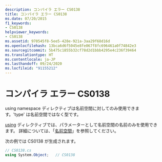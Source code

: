 ```yaml
---
description: コンパイラ エラー CS0138
title: コンパイラ エラー CS0138
ms.date: 07/20/2015
f1_keywords:
- CS0138
helpviewer_keywords:
- CS0138
ms.assetid: 970545f8-5ee5-428e-921a-3aa29f68d16d
ms.openlocfilehash: 13bca6d6f5045e8fe067f8fc696461a0f74842e3
ms.sourcegitcommit: 5b475c1855b32cf78d2d1bbb4295e4c236f39464
ms.translationtype: HT
ms.contentlocale: ja-JP
ms.lasthandoff: 09/24/2020
ms.locfileid: "91155212"
---
```

# <a name="compiler-error-cs0138"></a>コンパイラ エラー CS0138

using namespace ディレクティブは名前空間に対してのみ使用できます。'type' は名前空間ではなく型です。  
  
 [using](../language-reference/keywords/using.md) ディレクティブでは、パラメーターとして名前空間の名前のみを使用できます。 詳細については、「[名前空間](../programming-guide/namespaces/index.md)」を参照してください。  
  
 次の例では CS0138 が生成されます。  
  
```csharp  
// CS0138.cs  
using System.Object;   // CS0138  
```
